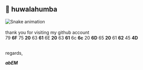 ## 👋 huwalahumba
![Snake animation](https://github.com/thepiyushmalhotra/thepiyushmalhotra/blob/output/github-contribution-grid-snake.svg)
<br>
<br>
thank you for visiting my github account <br>
79 <b>6F</b> 75 <b>20</b> 63 <b>61</b> 6E <b>20</b> 63 <b>61</b> 6c <b>6c</b> 20 <b>6D</b> 65 <b>20</b> 61 <b>62</b> 45 <b>4D</b>
<br><br>

regards,

<b><i>abEM</i></b>


